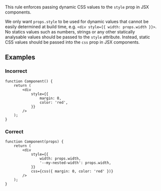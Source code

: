 This rule enforces passing dynamic CSS values to the `style` prop in JSX components.

We only want `props.style` to be used for dynamic values that cannot be easily determined at build
time, e.g. `<div style={{ width: props.width }}>`. No statics values such as numbers, strings or any
other statically analysable values should be passed to the `style` attribute. Instead, static CSS
values should be passed into the `css` prop in JSX components.

## Examples

### Incorrect

```tsx
function Component() {
	return (
		<div
			style={{
				margin: 0,
				color: 'red',
			}}
		/>
	);
}
```

### Correct

```tsx
function Component(props) {
	return (
		<div
			style={{
				width: props.width,
				'--my-nested-width': props.width,
			}}
			css={css({ margin: 0, color: 'red' })}
		/>
	);
}
```
